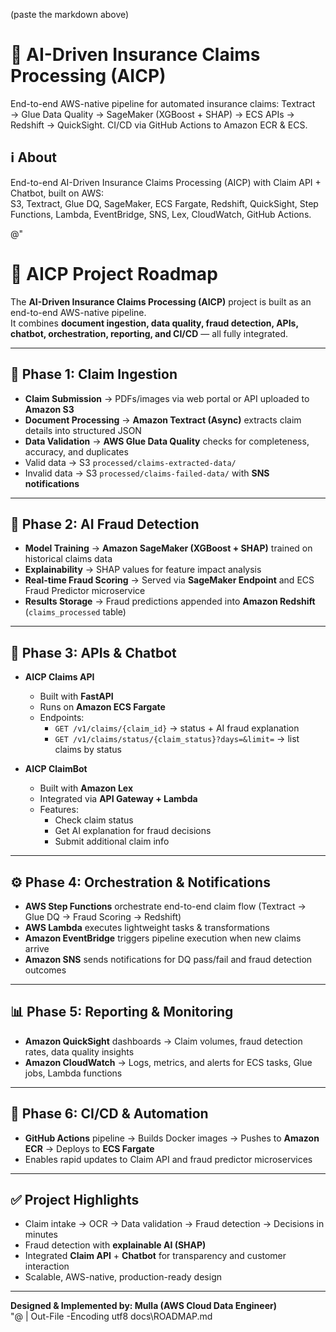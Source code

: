 ﻿(paste the markdown above)
# 🚀 AI-Driven Insurance Claims Processing (AICP)

End-to-end AWS-native pipeline for automated insurance claims:
Textract → Glue Data Quality → SageMaker (XGBoost + SHAP) → ECS APIs → Redshift → QuickSight.
CI/CD via GitHub Actions to Amazon ECR & ECS.

## ℹ️ About
End-to-end AI-Driven Insurance Claims Processing (AICP) with Claim API + Chatbot, built on AWS:  
S3, Textract, Glue DQ, SageMaker, ECS Fargate, Redshift, QuickSight, Step Functions, Lambda, EventBridge, SNS, Lex, CloudWatch, GitHub Actions.

@"
# 📌 AICP Project Roadmap

The **AI-Driven Insurance Claims Processing (AICP)** project is built as an end-to-end AWS-native pipeline.  
It combines **document ingestion, data quality, fraud detection, APIs, chatbot, orchestration, reporting, and CI/CD** — all fully integrated.

---

## 🚀 Phase 1: Claim Ingestion
- **Claim Submission** → PDFs/images via web portal or API uploaded to **Amazon S3**  
- **Document Processing** → **Amazon Textract (Async)** extracts claim details into structured JSON  
- **Data Validation** → **AWS Glue Data Quality** checks for completeness, accuracy, and duplicates  
- Valid data → S3 `processed/claims-extracted-data/`  
- Invalid data → S3 `processed/claims-failed-data/` with **SNS notifications**

---

## 🤖 Phase 2: AI Fraud Detection
- **Model Training** → **Amazon SageMaker (XGBoost + SHAP)** trained on historical claims data  
- **Explainability** → SHAP values for feature impact analysis  
- **Real-time Fraud Scoring** → Served via **SageMaker Endpoint** and ECS Fraud Predictor microservice  
- **Results Storage** → Fraud predictions appended into **Amazon Redshift** (`claims_processed` table)

---

## 🔗 Phase 3: APIs & Chatbot
- **AICP Claims API**  
  - Built with **FastAPI**  
  - Runs on **Amazon ECS Fargate**  
  - Endpoints:  
    - `GET /v1/claims/{claim_id}` → status + AI fraud explanation  
    - `GET /v1/claims/status/{claim_status}?days=&limit=` → list claims by status  

- **AICP ClaimBot**  
  - Built with **Amazon Lex**  
  - Integrated via **API Gateway + Lambda**  
  - Features:  
    - Check claim status  
    - Get AI explanation for fraud decisions  
    - Submit additional claim info  

---

## ⚙️ Phase 4: Orchestration & Notifications
- **AWS Step Functions** orchestrate end-to-end claim flow (Textract → Glue DQ → Fraud Scoring → Redshift)  
- **AWS Lambda** executes lightweight tasks & transformations  
- **Amazon EventBridge** triggers pipeline execution when new claims arrive  
- **Amazon SNS** sends notifications for DQ pass/fail and fraud detection outcomes  

---

## 📊 Phase 5: Reporting & Monitoring
- **Amazon QuickSight** dashboards → Claim volumes, fraud detection rates, data quality insights  
- **Amazon CloudWatch** → Logs, metrics, and alerts for ECS tasks, Glue jobs, Lambda functions  

---

## 🔄 Phase 6: CI/CD & Automation
- **GitHub Actions** pipeline → Builds Docker images → Pushes to **Amazon ECR** → Deploys to **ECS Fargate**  
- Enables rapid updates to Claim API and fraud predictor microservices  

---

## ✅ Project Highlights
- Claim intake → OCR → Data validation → Fraud detection → Decisions in minutes  
- Fraud detection with **explainable AI (SHAP)**  
- Integrated **Claim API** + **Chatbot** for transparency and customer interaction  
- Scalable, AWS-native, production-ready design  

---

**Designed & Implemented by: Mulla (AWS Cloud Data Engineer)**  
"@ | Out-File -Encoding utf8 docs\ROADMAP.md
